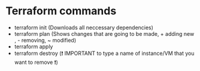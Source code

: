 # Terraform commands
- terraform init (Downloads all neccessary dependencies)
- terraform plan (Shows changes that are going to be made, + adding new , - removing, ~ modified)
- terraform apply 
- terraform destroy (:exclamation: IMPORTANT to type a name of instance/VM that you want to remove :exclamation:)
